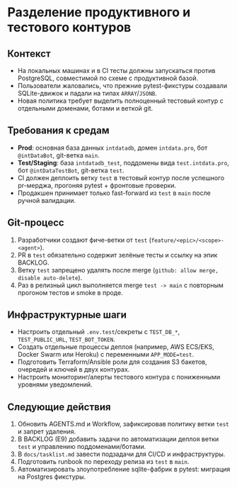 # Разделение продуктивного и тестового контуров

## Контекст
- На локальных машинах и в CI тесты должны запускаться против PostgreSQL, совместимой по схеме с продуктивной базой.
- Пользователи жаловались, что прежние pytest-фикстуры создавали SQLite-движок и падали на типах `ARRAY`/`JSONB`.
- Новая политика требует выделить полноценный тестовый контур с отдельными доменами, ботами и веткой git.

## Требования к средам
- **Prod**: основная база данных `intdatadb`, домен `intdata.pro`, бот `@intDataBot`, git-ветка `main`.
- **Test/Staging**: база `intdatadb_test`, поддомены вида `test.intdata.pro`, бот `@intDataTestBot`, git-ветка `test`.
- CI должен деплоить ветку `test` в тестовый контур после успешного pr-мерджа, прогоняя pytest + фронтовые проверки.
- Продакшен принимает только fast-forward из `test` в `main` после ручной валидации.

## Git-процесс
1. Разработчики создают фиче-ветки от `test` (`feature/<epic>/<scope>-<agent>`).
2. PR в `test` обязательно содержит зелёные тесты и ссылку на эпик BACKLOG.
3. Ветку `test` запрещено удалять после merge (`github: allow merge, disable auto-delete`).
4. Раз в релизный цикл выполняется merge `test -> main` с повторным прогоном тестов и smoke в проде.

## Инфраструктурные шаги
- Настроить отдельный `.env.test`/секреты с `TEST_DB_*`, `TEST_PUBLIC_URL`, `TEST_BOT_TOKEN`.
- Создать отдельные процессы деплоя (например, AWS ECS/EKS, Docker Swarm или Heroku) с переменными `APP_MODE=test`.
- Подготовить Terraform/Ansible роли для создания S3 бакетов, очередей и ключей в двух контурах.
- Настроить мониторинг/алерты тестового контура с пониженными уровнями уведомлений.

## Следующие действия
1. Обновить AGENTS.md и Workflow, зафиксировав политику ветки `test` и запрет удаления.
2. В BACKLOG (E9) добавить задачи по автоматизации деплоя ветки `test` и управлению поддоменами/ботами.
3. В `docs/tasklist.md` завести подзадачи для CI/CD и инфраструктуры.
4. Подготовить runbook по переходу релиза из `test` в `main`.
5. Автоматизировать злоупотребление sqlite-фабрик в pytest: миграция на Postgres фикстуры.
